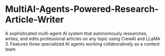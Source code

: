 # MultiAI-Agents-Powered-Research-Article-Writer
A sophisticated multi-agent AI system that autonomously researches, writes, and edits professional articles on any topic using CrewAI and LLaMA 3. Features three specialized AI agents working collaboratively as a content team.
